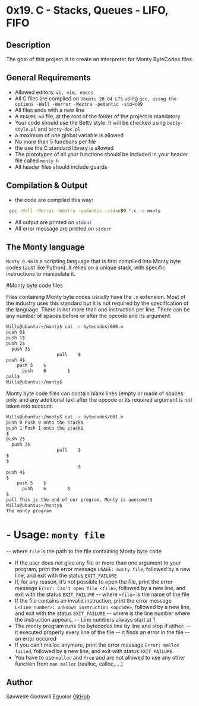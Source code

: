 # 0x19. C - Stacks, Queues - LIFO, FIFO

## Description
The goal of this project is to create an interpreter for Monty ByteCodes files.


## General Requirements
- Allowed editors: `vi, vim, emacs`
- All C files are compiled on `Ubuntu 20.04 LTS` using `gcc, using the options -Wall -Werror -Wextra -pedantic -std=c89`
- All files ends with a new line
- A `README.md` file, at the root of the folder of the project is mandatory
- Your code should use the Betty style. It will be checked using `betty-style.pl` and `betty-doc.pl`
- a maximum of one global variable is allowed
- No more than 5 functions per file
- the use the C standard library is allowed
- The prototypes of all your functions should be included in your header file called `monty.h`
- All header files should include guards

## Compilation & Output
- the code are compiled this way:
```bash
 gcc -Wall -Werror -Wextra -pedantic -std=c89 *.c -o monty
```
- All output are printed on `stdout`
- All error message are printed on `stderr`

## The Monty language
`Monty 0.98` is a scripting language that is first compiled into Monty byte codes (Just like Python). It relies on a unique stack, with specific instructions to manipulate it. 

#Monty byte code files

Files containing Monty byte codes usually have the `.m` extension. Most of the industry uses this standard but it is not required by the specification of the language. There is not more than one instruction per line. There can be any number of spaces before or after the opcode and its argument:

```bash
Wills@ubuntu:~/monty$ cat -e bytecodes/000.m
push 0$
push 1$
push 2$
  push 3$
                   pall    $
push 4$
    push 5    $
      push    6        $
pall$
Wills@ubuntu:~/monty$
```
Monty byte code files can contain blank lines (empty or made of spaces only, and any additional text after the opcode or its required argument is not taken into account:
```bash
Wills@ubuntu:~/monty$ cat -e bytecodes/001.m
push 0 Push 0 onto the stack$
push 1 Push 1 onto the stack$
$
push 2$
  push 3$
                   pall    $
$
$
                           $
push 4$
$
    push 5    $
      push    6        $
$
pall This is the end of our program. Monty is awesome!$
Wills@ubuntu:~/monty$
The monty program
```

# - Usage: `monty file`

-- where `file` is the path to the file containing Monty byte code
- If the user does not give any file or more than one argument to your program, print the error message `USAGE: monty file`, followed by a new line, and exit with the status `EXIT_FAILURE`
- If, for any reason, it’s not possible to open the file, print the error message `Error: Can't open file <file>`, followed by a new line, and exit with the status `EXIT_FAILURE`
-- where `<file>` is the name of the file
- If the file contains an invalid instruction, print the error message `L<line_number>: unknown instruction <opcode>`, followed by a new line, and exit with the status `EXIT_FAILURE`
-- where is the line number where the instruction appears.
-- Line numbers always start at 1
- The monty program runs the bytecodes line by line and stop if either:
-- it executed properly every line of the file
-- it finds an error in the file
-- an error occured
- If you can’t malloc anymore, print the error message `Error: malloc failed`, followed by a new line, and exit with status `EXIT_FAILURE`.
- You have to use `malloc` and `free` and are not allowed to use any other function from `man malloc` (realloc, calloc, …)

## Author

Savwede Godswill Eguolor [GitHub](https://github.com/Savwede)
